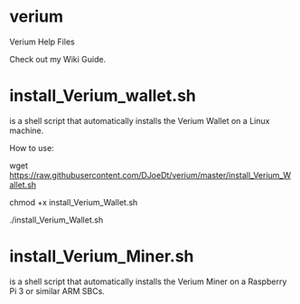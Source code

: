 # verium
Verium Help Files

Check out my Wiki Guide.

# install_Verium_wallet.sh
  is a shell script that automatically installs the Verium Wallet on a Linux machine.

How to use:

  wget https://raw.githubusercontent.com/DJoeDt/verium/master/install_Verium_Wallet.sh

  chmod +x install_Verium_Wallet.sh

  ./install_Verium_Wallet.sh

# install_Verium_Miner.sh
  is a shell script that automatically installs the Verium Miner on a Raspberry Pi 3 or similar ARM SBCs.

